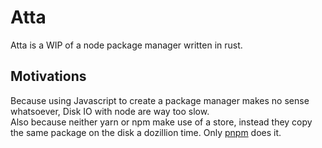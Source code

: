 # Atta
Atta is a WIP of a node package manager written in rust.

## Motivations
Because using Javascript to create a package manager makes no sense whatsoever, Disk IO with node are way too slow.  
Also because neither yarn or npm make use of a store, instead they copy the same package on the disk a dozillion time. Only [pnpm](https://github.com/pnpm/pnpm) does it.